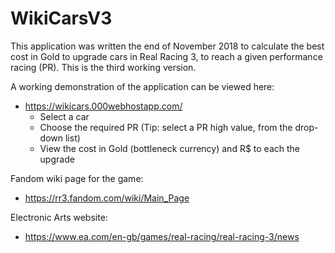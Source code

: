 # WikiCarsV3

This application was written the end of November 2018 to calculate the best cost in Gold to upgrade cars in Real Racing 3, to reach a given performance racing (PR). This is the third working version.

A working demonstration of the application can be viewed here:

- <https://wikicars.000webhostapp.com/>
  - Select a car
  - Choose the required PR (Tip: select a PR high value, from the drop-down list)
  - View the cost in Gold (bottleneck currency) and R\$ to each the upgrade

Fandom wiki page for the game:

- <https://rr3.fandom.com/wiki/Main_Page>

Electronic Arts website:

- <https://www.ea.com/en-gb/games/real-racing/real-racing-3/news>
